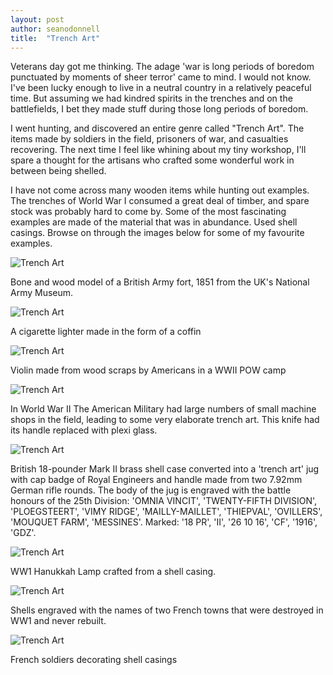 ```yaml
---
layout: post
author: seanodonnell
title:  "Trench Art"
---
```


Veterans day got me thinking. The adage 'war is long periods of boredom punctuated by moments of sheer terror' came to mind. I would not know. I've been lucky enough to live in a neutral country in a relatively peaceful time. But assuming we had kindred spirits in the trenches and on the battlefields, I bet they made stuff during those long periods of boredom.

I went hunting, and discovered an entire genre called "Trench Art". The items made by soldiers in the field, prisoners of war, and casualties recovering. The next time I feel like whining about my tiny workshop, I'll spare a thought for the artisans who crafted some wonderful work in between being shelled.

I have not come across many wooden items while hunting out examples. The trenches of World War I consumed a great deal of timber, and spare stock was probably hard to come by. Some of the most fascinating examples are made of the material that was in abundance. Used shell casings. Browse on through the images below for some of my favourite examples.


![Trench Art](/assets/images/trench/1.jpg)

Bone and wood model of a British Army fort, 1851 from the UK's National Army Museum.

![Trench Art](/assets/images/trench/2.jpg)

A cigarette lighter made in the form of a coffin

![Trench Art](/assets/images/trench/3.jpg)

Violin made from wood scraps by Americans in a WWII POW camp

![Trench Art](/assets/images/trench/4.jpg)

In World War II The American Military had large numbers of small machine shops in the field, leading to some very elaborate trench art. This knife had its handle replaced with plexi glass.

![Trench Art](/assets/images/trench/5.jpg)

British 18-pounder Mark II brass shell case converted into a 'trench art' jug with cap badge of Royal Engineers and handle made from two 7.92mm German rifle rounds. The body of the jug is engraved with the battle honours of the 25th Division: 'OMNIA VINCIT', 'TWENTY-FIFTH DIVISION', 'PLOEGSTEERT', 'VIMY RIDGE', 'MAILLY-MAILLET', 'THIEPVAL', 'OVILLERS', 'MOUQUET FARM', 'MESSINES'. Marked: '18 PR', 'II', '26 10 16', 'CF', '1916', 'GDZ'.

![Trench Art](/assets/images/trench/6.jpg)

WW1 Hanukkah Lamp crafted from a shell casing.

![Trench Art](/assets/images/trench/7.jpg)

Shells engraved with the names of two French towns that were destroyed in WW1 and never rebuilt.

![Trench Art](/assets/images/trench/8.jpg)

French soldiers decorating shell casings



